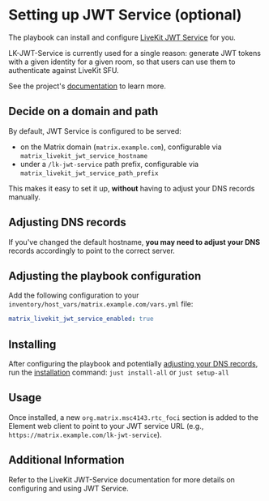 # Setting up JWT Service (optional)

The playbook can install and configure [LiveKit JWT Service](https://github.com/element-hq/lk-jwt-service) for you.

LK-JWT-Service is currently used for a single reason: generate JWT tokens with a given identity for a given room, so that users can use them to authenticate against LiveKit SFU.

See the project's [documentation](https://github.com/element-hq/lk-jwt-service/) to learn more.

## Decide on a domain and path

By default, JWT Service is configured to be served:

- on the Matrix domain (`matrix.example.com`), configurable via `matrix_livekit_jwt_service_hostname`
- under a `/lk-jwt-service` path prefix, configurable via `matrix_livekit_jwt_service_path_prefix`

This makes it easy to set it up, **without** having to adjust your DNS records manually.

## Adjusting DNS records

If you've changed the default hostname, **you may need to adjust your DNS** records accordingly to point to the correct server.

## Adjusting the playbook configuration

Add the following configuration to your `inventory/host_vars/matrix.example.com/vars.yml` file:

```yaml
matrix_livekit_jwt_service_enabled: true
```

## Installing

After configuring the playbook and potentially [adjusting your DNS records](#adjusting-dns-records), run the [installation](installing.md) command: `just install-all` or `just setup-all`

## Usage

Once installed, a new `org.matrix.msc4143.rtc_foci` section is added to the Element web client to point to your JWT service URL (e.g., `https://matrix.example.com/lk-jwt-service`).

## Additional Information

Refer to the LiveKit JWT-Service documentation for more details on configuring and using JWT Service.
